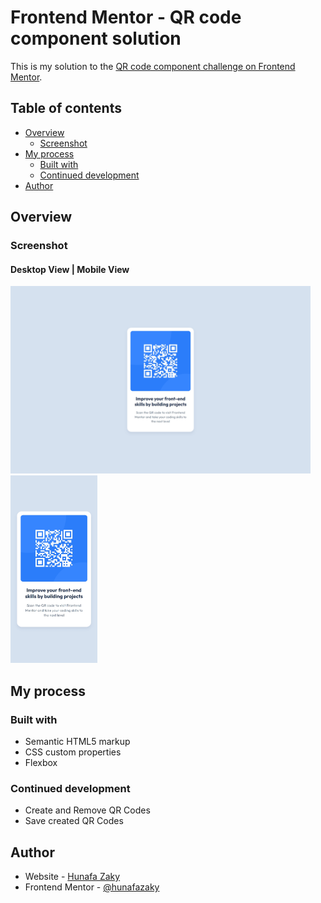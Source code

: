 # Frontend Mentor - QR code component solution

This is my solution to the [QR code component challenge on Frontend Mentor](https://www.frontendmentor.io/challenges/qr-code-component-iux_sIO_H).

## Table of contents

- [Overview](#overview)
  - [Screenshot](#screenshot)
- [My process](#my-process)
  - [Built with](#built-with)
  - [Continued development](#continued-development)
- [Author](#author)

## Overview

### Screenshot

#### Desktop View | Mobile View

<img src="./assets/images/overview-desktop.jpeg" height="300" style="margin-right:10px;"> <img src="./assets/images/overview-mobile.jpeg" height="300">

## My process

### Built with

- Semantic HTML5 markup
- CSS custom properties
- Flexbox

### Continued development

- Create and Remove QR Codes
- Save created QR Codes

## Author

- Website - [Hunafa Zaky](https://hunafazaky.github.io/)
- Frontend Mentor - [@hunafazaky](https://www.frontendmentor.io/profile/hunafazaky)
